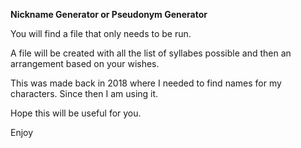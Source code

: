 **Nickname Generator or Pseudonym Generator**

You will find a file that only needs to be run. 

A file will be created with all the list of syllabes possible and then an arrangement based on your wishes. 

This was made back in 2018 where I needed to find names for my characters. Since then I am using it. 


Hope this will be useful for you. 

Enjoy

